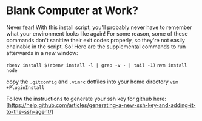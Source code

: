 # Blank Computer at Work?

Never fear!  With this install script, you'll probably never have to
remember what your environment looks like again!  For some reason, some
of these commands don't sanitize their exit codes properly, so they're
not easily chainable in the script.  So!  Here are the supplemental
commands to run afterwards in a *new* window:

`rbenv install $(rbenv install -l | grep -v - | tail -1)`
`nvm install node`

copy the `.gitconfig` and `.vimrc` dotfiles into your home directory
`vim +PluginInstall`

Follow the instructions to generate your ssh key for github here:
[https://help.github.com/articles/generating-a-new-ssh-key-and-adding-it-to-the-ssh-agent/]

